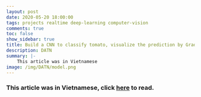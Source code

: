 ```yaml
---
layout: post
date: 2020-05-20 18:00:00
tags: projects realtime deep-learning computer-vision
comments: true
toc: false
show_sidebar: true
title: Build a CNN to classify tomato, visualize the prediction by Grad-CAM, deploy on Raspberry
description: DATN
summary: |-
    This article was in Vietnamese
image: /img/DATN/model.png
---
```


<h3>
This article was in Vietnamese, click <a href="{{ 'https://phattruongai.github.io/vi' | append: page.url }}">here</a> to read.
</h3>